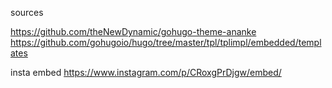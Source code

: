 sources

https://github.com/theNewDynamic/gohugo-theme-ananke
https://github.com/gohugoio/hugo/tree/master/tpl/tplimpl/embedded/templates


insta embed
https://www.instagram.com/p/CRoxgPrDjgw/embed/